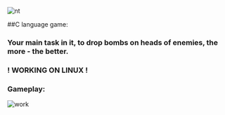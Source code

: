 ![nt](https://i.imgur.com/30SW6iK.png)

##C language game:
### Your main task in it, to drop bombs on heads of enemies, the more - the better.
### ! WORKING ON LINUX !
### Gameplay:

![work](https://im2.ezgif.com/tmp/ezgif-2-2972406ed3.gif](https://im3.ezgif.com/tmp/ezgif-3-87cc0b0f95.gif)https://im3.ezgif.com/tmp/ezgif-3-87cc0b0f95.gif)
